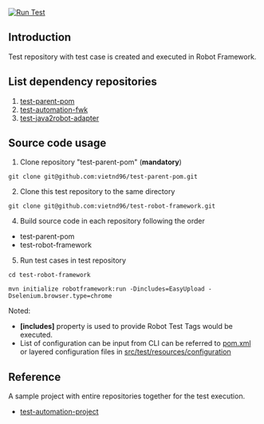 [![Run Test](https://github.com/vietnd96/test-robot-framework/actions/workflows/robotframework-maven.yml/badge.svg)](https://github.com/vietnd96/test-robot-framework/actions/workflows/robotframework-maven.yml)

## Introduction

Test repository with test case is created and executed in Robot Framework.<br>

## List dependency repositories

1. [test-parent-pom](../../../test-parent-pom)
2. [test-automation-fwk](../../../test-automation-fwk)
3. [test-java2robot-adapter](../../../test-java2robot-adapter)

## Source code usage

1. Clone repository "test-parent-pom" (**mandatory**)

```shell
git clone git@github.com:vietnd96/test-parent-pom.git
```

2. Clone this test repository to the same directory

```shell
git clone git@github.com:vietnd96/test-robot-framework.git
```

4. Build source code in each repository following the order

- test-parent-pom
- test-robot-framework

5. Run test cases in test repository

```shell
cd test-robot-framework
```

```shell
mvn initialize robotframework:run -Dincludes=EasyUpload -Dselenium.browser.type=chrome
```

Noted:

* **[includes]** property is used to provide Robot Test Tags would be executed.
* List of configuration can be input from CLI can be referred to [pom.xml](./pom.xml) or layered configuration
  files in [src/test/resources/configuration](src/test/resources/configuration)

## Reference

A sample project with entire repositories together for the test execution.<br>

* [test-automation-project](https://github.com/vietnd96/test-automation-project)
